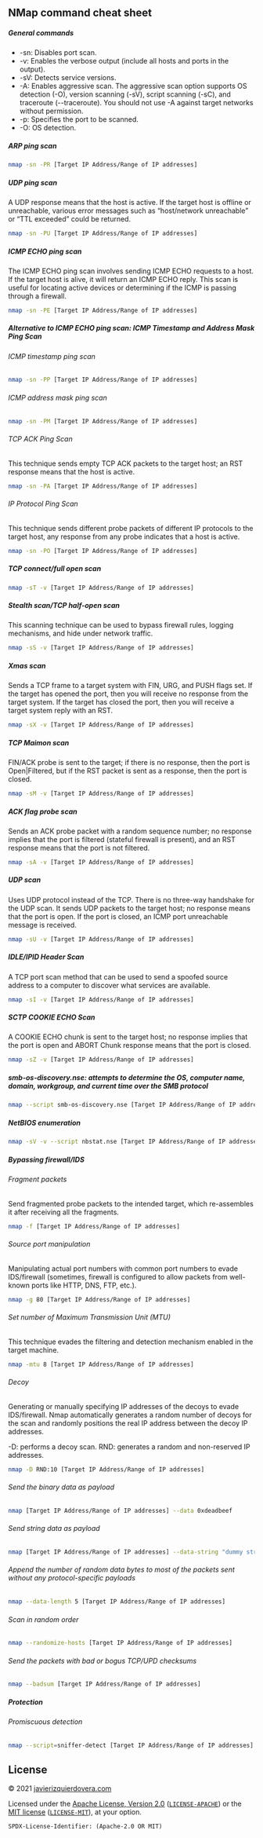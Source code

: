 ## NMap command cheat sheet

##### General commands

* -sn: Disables port scan.
* -v: Enables the verbose output (include all hosts and ports in the output).
* -sV: Detects service versions.
* -A: Enables aggressive scan. The aggressive scan option supports OS detection (-O), version scanning (-sV), script scanning (-sC), and traceroute (--traceroute). You should not use -A against target networks without permission.
* -p: Specifies the port to be scanned.
* -O: OS detection.

##### ARP ping scan

```sh
nmap -sn -PR [Target IP Address/Range of IP addresses]
```

##### UDP ping scan

A UDP response means that the host is active. If the target host is offline or unreachable, various error messages such as “host/network unreachable” or “TTL exceeded” could be returned.
```sh
nmap -sn -PU [Target IP Address/Range of IP addresses]
```

##### ICMP ECHO ping scan

The ICMP ECHO ping scan involves sending ICMP ECHO requests to a host. If the target host is alive, it will return an ICMP ECHO reply. This scan is useful for locating active devices or determining if the ICMP is passing through a firewall.

```sh
nmap -sn -PE [Target IP Address/Range of IP addresses]
```

##### Alternative to ICMP ECHO ping scan: ICMP Timestamp and Address Mask Ping Scan

###### ICMP timestamp ping scan
```sh
nmap -sn -PP [Target IP Address/Range of IP addresses]
```

###### ICMP address mask ping scan
```sh
nmap -sn -PM [Target IP Address/Range of IP addresses]
```

###### TCP ACK Ping Scan
This technique sends empty TCP ACK packets to the target host; an RST response means that the host is active.

```sh
nmap -sn -PA [Target IP Address/Range of IP addresses]
```

###### IP Protocol Ping Scan
This technique sends different probe packets of different IP protocols to the target host, any response from any probe indicates that a host is active.
```sh
nmap -sn -PO [Target IP Address/Range of IP addresses]
```

##### TCP connect/full open scan
```sh
nmap -sT -v [Target IP Address/Range of IP addresses]
```

##### Stealth scan/TCP half-open scan
This scanning technique can be used to bypass firewall rules, logging mechanisms, and hide under network traffic.
```sh
nmap -sS -v [Target IP Address/Range of IP addresses]
```

##### Xmas scan
Sends a TCP frame to a target system with FIN, URG, and PUSH flags set. If the target has opened the port, then you will receive no response from the target system. If the target has closed the port, then you will receive a target system reply with an RST.
```sh
nmap -sX -v [Target IP Address/Range of IP addresses]
```

##### TCP Maimon scan
FIN/ACK probe is sent to the target; if there is no response, then the port is Open|Filtered, but if the RST packet is sent as a response, then the port is closed.
```sh
nmap -sM -v [Target IP Address/Range of IP addresses]
```

##### ACK flag probe scan
Sends an ACK probe packet with a random sequence number; no response implies that the port is filtered (stateful firewall is present), and an RST response means that the port is not filtered.
```sh
nmap -sA -v [Target IP Address/Range of IP addresses]
```

##### UDP scan
Uses UDP protocol instead of the TCP. There is no three-way handshake for the UDP scan. It sends UDP packets to the target host; no response means that the port is open. If the port is closed, an ICMP port unreachable message is received.
```sh
nmap -sU -v [Target IP Address/Range of IP addresses]
```

##### IDLE/IPID Header Scan
A TCP port scan method that can be used to send a spoofed source address to a computer to discover what services are available.
```sh
nmap -sI -v [Target IP Address/Range of IP addresses]
```

##### SCTP COOKIE ECHO Scan
A COOKIE ECHO chunk is sent to the target host; no response implies that the port is open and ABORT Chunk response means that the port is closed.
```sh
nmap -sZ -v [Target IP Address/Range of IP addresses]
```

##### smb-os-discovery.nse: attempts to determine the OS, computer name, domain, workgroup, and current time over the SMB protocol
```sh
nmap --script smb-os-discovery.nse [Target IP Address/Range of IP addresses]
```

##### NetBIOS enumeration
```sh
nmap -sV -v --script nbstat.nse [Target IP Address/Range of IP addresses]
```

##### Bypassing firewall/IDS

###### Fragment packets
Send fragmented probe packets to the intended target, which re-assembles it after receiving all the fragments.
```sh
nmap -f [Target IP Address/Range of IP addresses]
```

###### Source port manipulation
Manipulating actual port numbers with common port numbers to evade IDS/firewall (sometimes, firewall is configured to allow packets from well-known ports like HTTP, DNS, FTP, etc.).
```sh
nmap -g 80 [Target IP Address/Range of IP addresses]
```

###### Set number of Maximum Transmission Unit (MTU)
This technique evades the filtering and detection mechanism enabled in the target machine.
```sh
nmap -mtu 8 [Target IP Address/Range of IP addresses]
```

###### Decoy
Generating or manually specifying IP addresses of the decoys to evade IDS/firewall. Nmap automatically generates a random number of decoys for the scan and randomly positions the real IP address between the decoy IP addresses.

-D: performs a decoy scan.
RND: generates a random and non-reserved IP addresses.
```sh
nmap -D RND:10 [Target IP Address/Range of IP addresses]
```

###### Send the binary data as payload

```sh
nmap [Target IP Address/Range of IP addresses] --data 0xdeadbeef
```

###### Send string data as payload
```sh
nmap [Target IP Address/Range of IP addresses] --data-string "dummy string"
```

###### Append the number of random data bytes to most of the packets sent without any protocol-specific payloads

```sh
nmap --data-length 5 [Target IP Address/Range of IP addresses]
```

###### Scan in random order

```sh
nmap --randomize-hosts [Target IP Address/Range of IP addresses]
```

###### Send the packets with bad or bogus TCP/UPD checksums
```sh
nmap --badsum [Target IP Address/Range of IP addresses]
```

##### Protection

###### Promiscuous detection
```sh
nmap --script=sniffer-detect [Target IP Address/Range of IP addresses]
```


## License

© 2021 [javierizquierdovera.com](https://javierizquierdovera.com)

Licensed under the [Apache License, Version 2.0](https://www.apache.org/licenses/LICENSE-2.0) ([`LICENSE-APACHE`](LICENSE-APACHE)) or the [MIT license](https://opensource.org/licenses/MIT) ([`LICENSE-MIT`](LICENSE-MIT)), at your option.

`SPDX-License-Identifier: (Apache-2.0 OR MIT)`